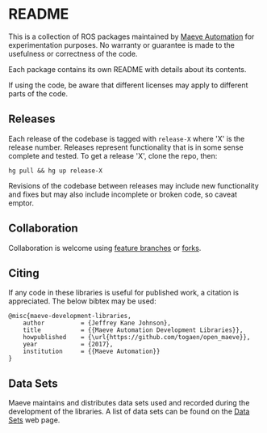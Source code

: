 # README #

This is a collection of ROS packages maintained by [Maeve Automation](https://maeveautomation.com) for
experimentation purposes. No warranty or guarantee is made to the usefulness or correctness of the code.

Each package contains its own README with details about its contents.

If using the code, be aware that different licenses may apply to different parts
of the code.

## Releases ##

Each release of the codebase is tagged with `release-X` where 'X' is the
release number. Releases represent functionality that is in some sense complete
and tested. To get a release 'X', clone the repo, then:

    hg pull && hg up release-X

Revisions of the codebase between releases may include new functionality and
fixes but may also include incomplete or broken code, so caveat emptor.

## Collaboration ##

Collaboration is welcome using [feature branches](https://www.atlassian.com/git/tutorials/comparing-workflows#feature-branch-workflow) or [forks](https://www.atlassian.com/git/tutorials/comparing-workflows#forking-workflow).

## Citing ##

If any code in these libraries is useful for published work, a citation is appreciated. The below bibtex may be used:

    @misc{maeve-development-libraries,
        author          = {Jeffrey Kane Johnson},
        title           = {{Maeve Automation Development Libraries}},
        howpublished    = {\url{https://github.com/togaen/open_maeve}},
        year            = {2017},
        institution     = {{Maeve Automation}}
    }

## Data Sets ##

Maeve maintains and distributes data sets used and recorded during the development of the libraries. A list of data sets can be found on the [Data Sets](https://maeveautomation.com/data-sets/) web page.
